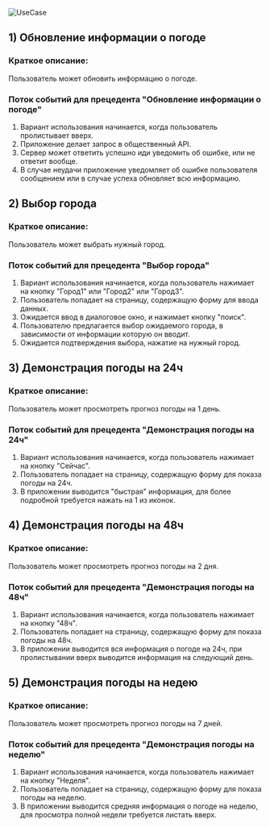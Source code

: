 ![UseCase](https://github.com/vampir9939/Tritpo/blob/master/MyWeather/Documentation/Diagrams/Activity/UseCase.jpg "UseCase")## 1) Обновление информации о погоде###	Краткое описание:Пользователь может обновить информацию о погоде.###	Поток событий для прецедента "Обновление информации о погоде"1. Вариант использования начинается, когда пользователь пролистывает вверх.2. Приложение делает запрос в общественный API.3. Сервер может ответить успешно иди уведомить об ошибке, или не ответит вообще.4. В случае неудачи приложение уведомляет об ошибке пользователя сообщением или в случае успеха обновляет всю информацию.## 2) Выбор города###	Краткое описание:Пользователь может выбрать нужный город.###	Поток событий для прецедента "Выбор города"1. Вариант использования начинается, когда пользователь нажимает на кнопку "Город1" или "Город2" или "Город3".2. Пользователь попадает на страницу, содержащую форму для ввода данных.3. Ожидается ввод в диалоговое окно, и нажимает кнопку "поиск".4. Пользователю предлагается выбор ожидаемого города, в зависимости от информации которую он вводит.5. Ожидается подтверждения выбора, нажатие на нужный город.## 3) Демонстрация погоды на 24ч###	Краткое описание:Пользователь может просмотреть прогноз погоды на 1 день.###	Поток событий для прецедента "Демонстрация погоды на 24ч"1. Вариант использования начинается, когда пользователь нажимает на кнопку "Сейчас".2. Пользователь попадает на страницу, содержащую форму для показа погоды на 24ч.3. В приложении выводится "быстрая" информация, для более подробной требуется нажать на 1 из иконок.## 4) Демонстрация погоды на 48ч###	Краткое описание:Пользователь может просмотреть прогноз погоды на 2 дня.###	Поток событий для прецедента "Демонстрация погоды на 48ч"1. Вариант использования начинается, когда пользователь нажимает на кнопку "48ч".2. Пользователь попадает на страницу, содержащую форму для показа погоды на 48ч.3. В приложении выводится вся информация о погоде на 24ч, при пролистывании вверх выводится информация на следующий день.## 5) Демонстрация погоды на недею###	Краткое описание:Пользователь может просмотреть прогноз погоды на 7 дней.###	Поток событий для прецедента "Демонстрация погоды на неделю"1. Вариант использования начинается, когда пользователь нажимает на кнопку "Неделя".2. Пользователь попадает на страницу, содержащую форму для показа погоды на неделю.3. В приложении выводится средняя информация о погоде на неделю, для просмотра полной недели требуется листать вверх.